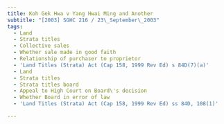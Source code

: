 ```yaml
---
title: Koh Gek Hwa v Yang Hwai Ming and Another
subtitle: "[2003] SGHC 216 / 23\_September\_2003"
tags:
  - Land
  - Strata titles
  - Collective sales
  - Whether sale made in good faith
  - Relationship of purchaser to proprietor
  - 'Land Titles (Strata) Act (Cap 158, 1999 Rev Ed) s 84D(7)(a)'
  - Land
  - Strata titles
  - Strata titles board
  - Appeal to High Court on Board\'s decision
  - Whether Board in error of law
  - 'Land Titles (Strata) Act (Cap 158, 1999 Rev Ed) ss 84D, 108(1)'

---
```


